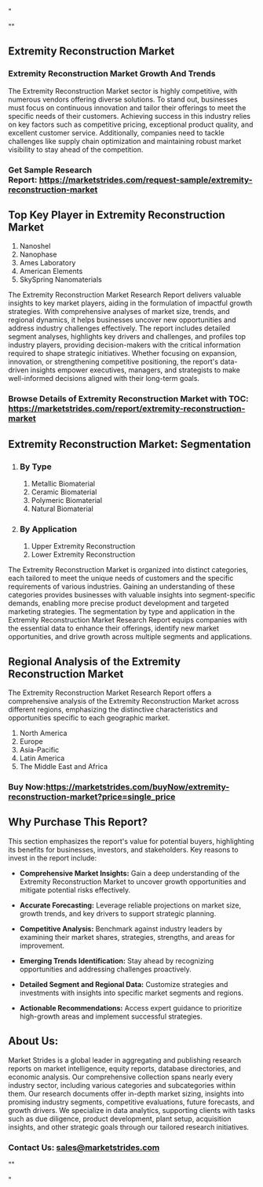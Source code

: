 <p>"</p>
<p>""</p>
<h2>Extremity Reconstruction Market</h2>
<h3>Extremity Reconstruction Market Growth And Trends</h3>
<p>The Extremity Reconstruction Market sector is highly competitive, with numerous vendors offering diverse solutions. To stand out, businesses must focus on continuous innovation and tailor their offerings to meet the specific needs of their customers. Achieving success in this industry relies on key factors such as competitive pricing, exceptional product quality, and excellent customer service. Additionally, companies need to tackle challenges like supply chain optimization and maintaining robust market visibility to stay ahead of the competition.</p>
<h3><strong>Get Sample Research Report:</strong>&nbsp;<a href="https://marketstrides.com/request-sample/extremity-reconstruction-market">https://marketstrides.com/request-sample/extremity-reconstruction-market</a></h3>
<h2>Top Key Player in Extremity Reconstruction Market</h2>
<ol>
<li>Nanoshel</li>
<li>Nanophase</li>
<li>Ames Laboratory</li>
<li>American Elements</li>
<li>SkySpring Nanomaterials</li>
</ol>
<p>The Extremity Reconstruction Market Research Report delivers valuable insights to key market players, aiding in the formulation of impactful growth strategies. With comprehensive analyses of market size, trends, and regional dynamics, it helps businesses uncover new opportunities and address industry challenges effectively. The report includes detailed segment analyses, highlights key drivers and challenges, and profiles top industry players, providing decision-makers with the critical information required to shape strategic initiatives. Whether focusing on expansion, innovation, or strengthening competitive positioning, the report's data-driven insights empower executives, managers, and strategists to make well-informed decisions aligned with their long-term goals.</p>
<h3><strong>Browse Details of Extremity Reconstruction Market with TOC:</strong> <a href="https://marketstrides.com/report/extremity-reconstruction-market">https://marketstrides.com/report/extremity-reconstruction-market</a></h3>
<h2>Extremity Reconstruction Market: Segmentation</h2>
<ol>
<li>
<h3>By Type</h3>
<ol>
<li>Metallic Biomaterial</li>
<li>Ceramic Biomaterial</li>
<li>Polymeric Biomaterial</li>
<li>Natural Biomaterial</li>
</ol>
</li>
<li>
<h3>By Application</h3>
<ol>
<li>Upper Extremity Reconstruction</li>
<li>Lower Extremity Reconstruction</li>
</ol>
</li>
</ol>
<p>The Extremity Reconstruction Market is organized into distinct categories, each tailored to meet the unique needs of customers and the specific requirements of various industries. Gaining an understanding of these categories provides businesses with valuable insights into segment-specific demands, enabling more precise product development and targeted marketing strategies. The segmentation by type and application in the Extremity Reconstruction Market Research Report equips companies with the essential data to enhance their offerings, identify new market opportunities, and drive growth across multiple segments and applications.</p>
<h2>Regional Analysis of the Extremity Reconstruction Market</h2>
<p>The Extremity Reconstruction Market Research Report offers a comprehensive analysis of the Extremity Reconstruction Market across different regions, emphasizing the distinctive characteristics and opportunities specific to each geographic market.</p>
<ol>
<li>North America</li>
<li>Europe</li>
<li>Asia-Pacific</li>
<li>Latin America</li>
<li>The Middle East and Africa</li>
</ol>
<h3><strong>Buy Now:<a href="https://marketstrides.com/buyNow/extremity-reconstruction-market?price=single_price">https://marketstrides.com/buyNow/extremity-reconstruction-market?price=single_price</a></strong></h3>
<h2>Why Purchase This Report?</h2>
<p>This section emphasizes the report's value for potential buyers, highlighting its benefits for businesses, investors, and stakeholders. Key reasons to invest in the report include:</p>
<ul>
<li><strong>Comprehensive Market Insights:</strong> Gain a deep understanding of the Extremity Reconstruction Market to uncover growth opportunities and mitigate potential risks effectively.</li>
</ul>
<ul>
<li><strong>Accurate Forecasting:</strong> Leverage reliable projections on market size, growth trends, and key drivers to support strategic planning.</li>
</ul>
<ul>
<li><strong>Competitive Analysis:</strong> Benchmark against industry leaders by examining their market shares, strategies, strengths, and areas for improvement.</li>
</ul>
<ul>
<li><strong>Emerging Trends Identification:</strong> Stay ahead by recognizing opportunities and addressing challenges proactively.</li>
</ul>
<ul>
<li><strong>Detailed Segment and Regional Data:</strong> Customize strategies and investments with insights into specific market segments and regions.</li>
</ul>
<ul>
<li><strong>Actionable Recommendations:</strong> Access expert guidance to prioritize high-growth areas and implement successful strategies.</li>
</ul>
<h2>About Us:</h2>
<p>Market Strides is a global leader in aggregating and publishing research reports on market intelligence, equity reports, database directories, and economic analysis. Our comprehensive collection spans nearly every industry sector, including various categories and subcategories within them. Our research documents offer in-depth market sizing, insights into promising industry segments, competitive evaluations, future forecasts, and growth drivers. We specialize in data analytics, supporting clients with tasks such as due diligence, product development, plant setup, acquisition insights, and other strategic goals through our tailored research initiatives.</p>
<h3><strong>Contact Us: <a href="mailto:sales@marketstrides.com">sales@marketstrides.com</a></strong></h3>
<p>""</p>
<p>"</p>
